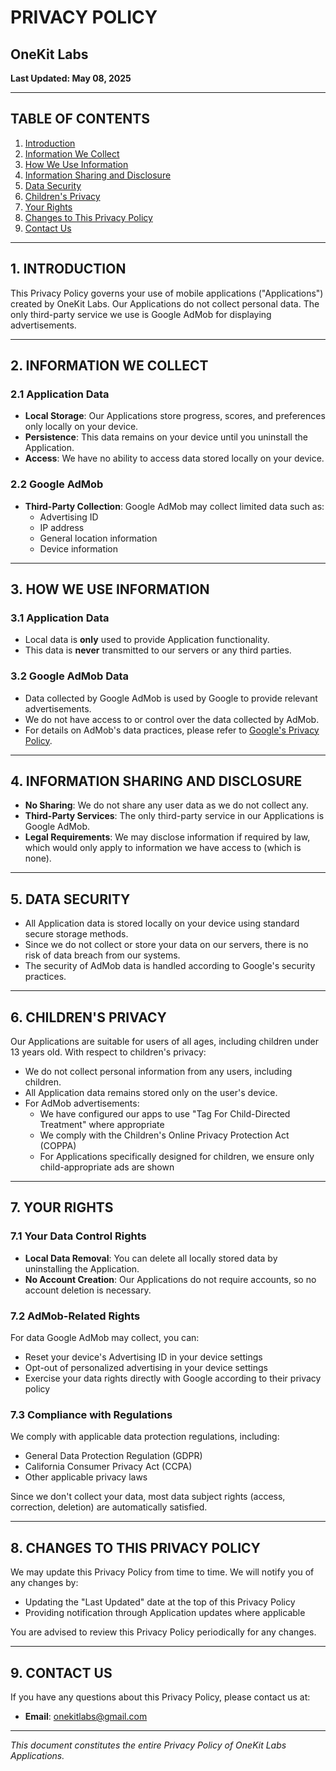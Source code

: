 # PRIVACY POLICY
## OneKit Labs

**Last Updated: May 08, 2025**

---

## TABLE OF CONTENTS
1. [Introduction](#1-introduction)
2. [Information We Collect](#2-information-we-collect)
3. [How We Use Information](#3-how-we-use-information)
4. [Information Sharing and Disclosure](#4-information-sharing-and-disclosure)
5. [Data Security](#5-data-security)
6. [Children's Privacy](#6-childrens-privacy)
7. [Your Rights](#7-your-rights)
8. [Changes to This Privacy Policy](#8-changes-to-this-privacy-policy)
9. [Contact Us](#9-contact-us)

---

## 1. INTRODUCTION

This Privacy Policy governs your use of mobile applications ("Applications") created by OneKit Labs. Our Applications do not collect personal data. The only third-party service we use is Google AdMob for displaying advertisements.

---

## 2. INFORMATION WE COLLECT

### 2.1 Application Data
- **Local Storage**: Our Applications store progress, scores, and preferences only locally on your device.
- **Persistence**: This data remains on your device until you uninstall the Application.
- **Access**: We have no ability to access data stored locally on your device.

### 2.2 Google AdMob
- **Third-Party Collection**: Google AdMob may collect limited data such as:
  - Advertising ID
  - IP address
  - General location information
  - Device information

---

## 3. HOW WE USE INFORMATION

### 3.1 Application Data
- Local data is **only** used to provide Application functionality.
- This data is **never** transmitted to our servers or any third parties.

### 3.2 Google AdMob Data
- Data collected by Google AdMob is used by Google to provide relevant advertisements.
- We do not have access to or control over the data collected by AdMob.
- For details on AdMob's data practices, please refer to [Google's Privacy Policy](https://policies.google.com/privacy).

---

## 4. INFORMATION SHARING AND DISCLOSURE

- **No Sharing**: We do not share any user data as we do not collect any.
- **Third-Party Services**: The only third-party service in our Applications is Google AdMob.
- **Legal Requirements**: We may disclose information if required by law, which would only apply to information we have access to (which is none).

---

## 5. DATA SECURITY

- All Application data is stored locally on your device using standard secure storage methods.
- Since we do not collect or store your data on our servers, there is no risk of data breach from our systems.
- The security of AdMob data is handled according to Google's security practices.

---

## 6. CHILDREN'S PRIVACY

Our Applications are suitable for users of all ages, including children under 13 years old. With respect to children's privacy:

- We do not collect personal information from any users, including children.
- All Application data remains stored only on the user's device.
- For AdMob advertisements:
  - We have configured our apps to use "Tag For Child-Directed Treatment" where appropriate
  - We comply with the Children's Online Privacy Protection Act (COPPA)
  - For Applications specifically designed for children, we ensure only child-appropriate ads are shown

---

## 7. YOUR RIGHTS

### 7.1 Your Data Control Rights
- **Local Data Removal**: You can delete all locally stored data by uninstalling the Application.
- **No Account Creation**: Our Applications do not require accounts, so no account deletion is necessary.

### 7.2 AdMob-Related Rights
For data Google AdMob may collect, you can:
- Reset your device's Advertising ID in your device settings
- Opt-out of personalized advertising in your device settings
- Exercise your data rights directly with Google according to their privacy policy

### 7.3 Compliance with Regulations
We comply with applicable data protection regulations, including:
- General Data Protection Regulation (GDPR)
- California Consumer Privacy Act (CCPA)
- Other applicable privacy laws

Since we don't collect your data, most data subject rights (access, correction, deletion) are automatically satisfied.

---

## 8. CHANGES TO THIS PRIVACY POLICY

We may update this Privacy Policy from time to time. We will notify you of any changes by:
- Updating the "Last Updated" date at the top of this Privacy Policy
- Providing notification through Application updates where applicable

You are advised to review this Privacy Policy periodically for any changes.

---

## 9. CONTACT US

If you have any questions about this Privacy Policy, please contact us at:

- **Email**: onekitlabs@gmail.com

---

*This document constitutes the entire Privacy Policy of OneKit Labs Applications.*
